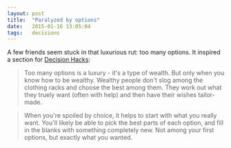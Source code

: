 ```yaml
---
layout: post
title:  "Paralyzed by options"
date:   2015-01-16 13:05:04
tags:   decisions
---
```


A few friends seem stuck in that luxurious rut: too many options.  It inspired a section for [Decision Hacks](http://decisionhacks.co):



> Too many options is a luxury - it's a type of wealth. But only when you know how to be wealthy.  Wealthy people don't slog among the clothing racks and choose the best among them. They work out what they truely want (often with help) and then have their wishes tailor-made.

> When you're spoiled by choice, it helps to start with what you really want. You'll likely be able to pick the best parts of each option, and fill in the blanks with something completely new. Not among your first options, but exactly what you wanted.
